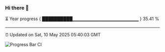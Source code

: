 ### Hi there 👋

⏳ Year progress { ██████████▁▁▁▁▁▁▁▁▁▁▁▁▁▁▁▁▁▁▁▁ } 35.41 %

---

⏰ Updated on Sat, 10 May 2025 05:40:03 GMT

![Progress Bar CI](https://github.com/IshwaranRudhara/GIT-ACTION/workflows/Progress%20Bar%20CI/badge.svg)
